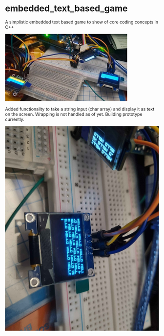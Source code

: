 # embedded_text_based_game
A simplistic embedded text based game to show of core coding concepts in C++

[![Reference Video of Looping Byte Sending Data](./media/thumbnail.png)](https://player.vimeo.com/video/1044744100)

Added functionality to take a string input (char array) and display it as text on the screen. Wrapping is not handled as of yet. Building prototype currently.

![HELLO HELLO HELLO](./media/hello%20hello%20hello%20hello.jpg)